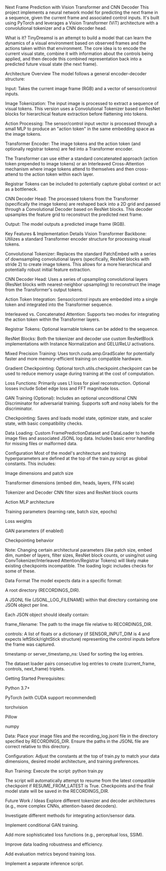 Next Frame Prediction with Vision Transformer and CNN Decoder
This project implements a neural network model for predicting the next frame in a sequence, given the current frame and associated control inputs. It's built using PyTorch and leverages a Vision Transformer (ViT) architecture with a convolutional tokenizer and a CNN decoder head.

What is it?
TinyDreamsI is an attempt to build a model that can learn the dynamics of a visual environment based on observed frames and the actions taken within that environment. The core idea is to encode the current visual state, combine it with information about the controls being applied, and then decode this combined representation back into a predicted future visual state (the next frame).

Architecture Overview
The model follows a general encoder-decoder structure:

Input: Takes the current image frame (RGB) and a vector of sensor/control inputs.

Image Tokenization: The input image is processed to extract a sequence of visual tokens. This version uses a Convolutional Tokenizer based on ResNet blocks for hierarchical feature extraction before flattening into tokens.

Action Processing: The sensor/control input vector is processed through a small MLP to produce an "action token" in the same embedding space as the image tokens.

Transformer Encoder: The image tokens and the action token (and optionally registrar tokens) are fed into a Transformer encoder.

The Transformer can use either a standard concatenated approach (action token prepended to image tokens) or an Interleaved Cross-Attention mechanism where image tokens attend to themselves and then cross-attend to the action token within each layer.

Registrar Tokens can be included to potentially capture global context or act as a bottleneck.

CNN Decoder Head: The processed tokens from the Transformer (specifically the image tokens) are reshaped back into a 2D grid and passed through a Convolutional Decoder based on ResNet blocks. This decoder upsamples the feature grid to reconstruct the predicted next frame.

Output: The model outputs a predicted image frame (RGB).

Key Features & Implementation Details
Vision Transformer Backbone: Utilizes a standard Transformer encoder structure for processing visual tokens.

Convolutional Tokenizer: Replaces the standard PatchEmbed with a series of downsampling convolutional layers (specifically, ResNet blocks with stride 2) to create image tokens. This allows for a more hierarchical and potentially robust initial feature extraction.

CNN Decoder Head: Uses a series of upsampling convolutional layers (ResNet blocks with nearest-neighbor upsampling) to reconstruct the image from the Transformer's output tokens.

Action Token Integration: Sensor/control inputs are embedded into a single token and integrated into the Transformer sequence.

Interleaved vs. Concatenated Attention: Supports two modes for integrating the action token within the Transformer layers.

Registrar Tokens: Optional learnable tokens can be added to the sequence.

ResNet Blocks: Both the tokenizer and decoder use custom ResNetBlock implementations with Instance Normalization and GELU/ReLU activations.

Mixed Precision Training: Uses torch.cuda.amp.GradScaler for potentially faster and more memory-efficient training on compatible hardware.

Gradient Checkpointing: Optional torch.utils.checkpoint.checkpoint can be used to reduce memory usage during training at the cost of computation.

Loss Functions: Primarily uses L1 loss for pixel reconstruction. Optional losses include Sobel edge loss and FFT magnitude loss.

GAN Training (Optional): Includes an optional unconditional CNN Discriminator for adversarial training. Supports soft and noisy labels for the discriminator.

Checkpointing: Saves and loads model state, optimizer state, and scaler state, with basic compatibility checks.

Data Loading: Custom FramePredictionDataset and DataLoader to handle image files and associated JSONL log data. Includes basic error handling for missing files or malformed data.

Configuration
Most of the model's architecture and training hyperparameters are defined at the top of the train.py script as global constants. This includes:

Image dimensions and patch size

Transformer dimensions (embed dim, heads, layers, FFN scale)

Tokenizer and Decoder CNN filter sizes and ResNet block counts

Action MLP architecture

Training parameters (learning rate, batch size, epochs)

Loss weights

GAN parameters (if enabled)

Checkpointing behavior

Note: Changing certain architectural parameters (like patch size, embed dim, number of layers, filter sizes, ResNet block counts, or using/not using ConvTokenizer/Interleaved Attention/Registrar Tokens) will likely make existing checkpoints incompatible. The loading logic includes checks for some of these.

Data Format
The model expects data in a specific format:

A root directory (RECORDINGS_DIR).

A JSONL file (JSONL_LOG_FILENAME) within that directory containing one JSON object per line.

Each JSON object should ideally contain:

frame_filename: The path to the image file relative to RECORDINGS_DIR.

controls: A list of floats or a dictionary (if SENSOR_INPUT_DIM is 4 and expects leftStick/rightStick structure) representing the control inputs before the frame was captured.

timestamp or server_timestamp_ns: Used for sorting the log entries.

The dataset loader pairs consecutive log entries to create (current_frame, controls, next_frame) triplets.

Getting Started
Prerequisites:

Python 3.7+

PyTorch (with CUDA support recommended)

torchvision

Pillow

numpy

Data: Place your image files and the recording_log.jsonl file in the directory specified by RECORDINGS_DIR. Ensure the paths in the JSONL file are correct relative to this directory.

Configuration: Adjust the constants at the top of train.py to match your data dimensions, desired model architecture, and training preferences.

Run Training: Execute the script: python train.py

The script will automatically attempt to resume from the latest compatible checkpoint if RESUME_FROM_LATEST is True. Checkpoints and the final model state will be saved in the RECORDINGS_DIR.

Future Work / Ideas
Explore different tokenizer and decoder architectures (e.g., more complex CNNs, attention-based decoders).

Investigate different methods for integrating action/sensor data.

Implement conditional GAN training.

Add more sophisticated loss functions (e.g., perceptual loss, SSIM).

Improve data loading robustness and efficiency.

Add evaluation metrics beyond training loss.

Implement a separate inference script.
